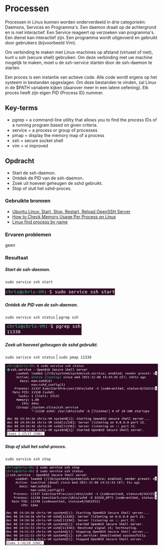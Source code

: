 # Processen
Processen in Linux kunnen worden onderverdeeld in drie categorieën: Daemons, Services en Programma's.
Een daemon draait op de achtergrond en is niet interactief. Een Service reageert op verzoeken van programma's. Een dienst kan interactief zijn. Een programma wordt uitgevoerd en gebruikt door gebruikers (bijvoorbeeld Vim).

Om verbinding te maken met Linux-machines op afstand (virtueel of niet), kunt u ssh (secure shell) gebruiken. Om deze verbinding met uw machine mogelijk te maken, moet u de ssh-service starten door de ssh-daemon te starten.

Een proces is een instantie van actieve code. Alle code wordt ergens op het systeem in bestanden opgeslagen. Om deze bestanden te vinden, zal Linux in de $PATH variabele kijken (daarover meer in een latere oefening). Elk proces heeft zijn eigen PID (Process ID) nummer.
## Key-terms
- pgrep = a command-line utility that allows you to find the process IDs of a running program based on given criteria.
- service = a process or group of processes
- pmap = display the memory map of a process
- ssh = secure socket shell
- vim = vi improved

## Opdracht
- Start de ssh-daemon.
- Ontdek de PID van de ssh-daemon.
- Zoek uit hoeveel geheugen de sshd gebruikt.
- Stop of sluit het sshd-proces.


### Gebruikte bronnen
- [Ubuntu Linux: Start, Stop, Restart, Reload OpenSSH Server](https://www.cyberciti.biz/faq/howto-start-stop-ssh-server/)
- [How to Check Memory Usage Per Process on Linux](https://linuxhint.com/check_memory_usage_process_linux/)
- [Linux find process by name](https://www.cyberciti.biz/faq/linux-find-process-name/)
### Ervaren problemen
geen

### Resultaat

##### Start de ssh-daemon.
`sudo service ssh start`

![sshstart](../00_includes/sshstart.JPG)

##### Ontdek de PID van de ssh-daemon.       
`sudo service ssh status` | `pgrep ssh`

![pgrep](../00_includes/pgrep.JPG)

##### Zoek uit hoeveel geheugen de sshd gebruikt.
`sudo serivce ssh status` | `sudo pmap 11338` 

![sshstatus](../00_includes/sshstatus.JPG)

##### Stop of sluit het sshd-proces.
`sudo service ssh stop`

![sshstop](../00_includes/sshstop.JPG)